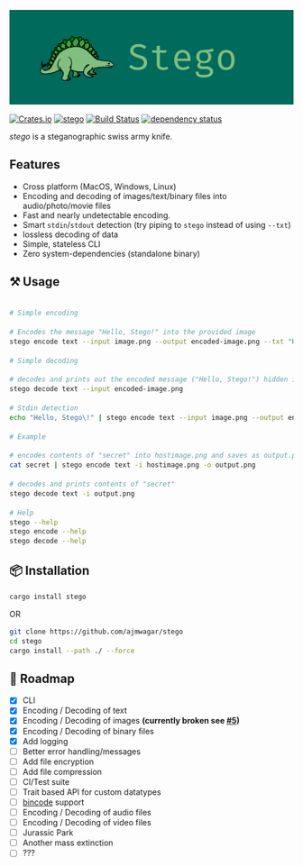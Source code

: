 ![Stego](./img/logo.png)

[![Crates.io](https://img.shields.io/crates/v/stego.svg)](https://crates.io/crates/stego)
[![stego](https://docs.rs/stego/badge.svg)](https://docs.rs/stego)
[![Build Status](https://travis-ci.org/ajmwagar/stego.svg?branch=master)](https://travis-ci.org/ajmwagar/stego)
[![dependency status](https://deps.rs/repo/github/ajmwagar/stego/status.svg)](https://deps.rs/repo/github/ajmwagar/stego)



*stego* is a steganographic swiss army knife.

## Features

- Cross platform (MacOS, Windows, Linux)
- Encoding and decoding of images/text/binary files into audio/photo/movie files
- Fast and nearly undetectable encoding.
- Smart `stdin`/`stdout` detection (try piping to `stego` instead of using `--txt`)
- lossless decoding of data
- Simple, stateless CLI
- Zero system-dependencies (standalone binary) 

## ⚒ Usage

```bash

# Simple encoding

# Encodes the message "Hello, Stego!" into the provided image
stego encode text --input image.png --output encoded-image.png --txt "Hello, Stego\!" 

# Simple decoding

# decodes and prints out the encoded message ("Hello, Stego!") hidden in the provided image
stego decode text --input encoded-image.png 

# Stdin detection
echo "Hello, Stego\!" | stego encode text --input image.png --output encoded-image.png

# Example

# encodes contents of "secret" into hostimage.png and saves as output.png
cat secret | stego encode text -i hostimage.png -o output.png 

# decodes and prints contents of "secret"
stego decode text -i output.png

# Help
stego --help
stego encode --help
stego decode --help
```


## 📦 Installation

```bash
cargo install stego
```

OR

```bash
git clone https://github.com/ajmwagar/stego
cd stego
cargo install --path ./ --force
```

## 🚥 Roadmap

- [x] CLI
- [x] Encoding / Decoding of text
- [x] Encoding / Decoding of images **(currently broken see [#5](https://github.com/ajmwagar/stego/issues/5))**
- [x] Encoding / Decoding of binary files
- [x] Add logging
- [ ] Better error handling/messages
- [ ] Add file encryption
- [ ] Add file compression
- [ ] CI/Test suite
- [ ] Trait based API for custom datatypes
- [ ] [bincode](https://github.com/servo/bincode) support
- [ ] Encoding / Decoding of audio files
- [ ] Encoding / Decoding of video files
- [ ] Jurassic Park
- [ ] Another mass extinction
- [ ] ???

